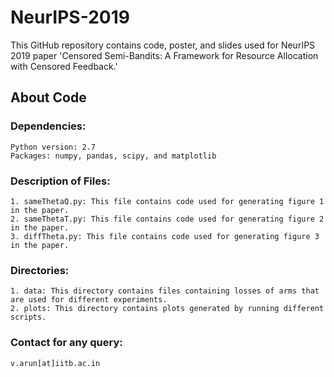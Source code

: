 # NeurIPS-2019
This GitHub repository contains code, poster, and slides used for NeurIPS 2019 paper 'Censored Semi-Bandits: A Framework for Resource Allocation with Censored Feedback.'

## About Code
### Dependencies:
    Python version: 2.7
    Packages: numpy, pandas, scipy, and matplotlib
    

### Description of Files:
    1. sameThetaQ.py: This file contains code used for generating figure 1 in the paper.
    2. sameThetaT.py: This file contains code used for generating figure 2 in the paper.
    3. diffTheta.py: This file contains code used for generating figure 3 in the paper.

### Directories:
    1. data: This directory contains files containing losses of arms that are used for different experiments.
    2. plots: This directory contains plots generated by running different scripts.


### Contact for any query:
    v.arun[at]iitb.ac.in